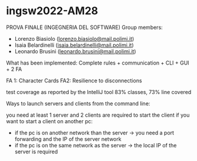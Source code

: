 # ingsw2022-AM28
PROVA FINALE (INGEGNERIA DEL SOFTWARE)
Group members:
- Lorenzo Biasiolo (lorenzo.biasiolo@mail.polimi.it)
- Isaia Belardinelli (isaia.belardinelli@mail.polimi.it)
- Leonardo Brusini (leonardo.brusini@mail.polimi.it)

What has been implemented: Complete rules + communication + CLI + GUI + 2 FA

FA 1: Character Cards FA2: Resilience to disconnections

test coverage as reported by the IntelliJ tool 83% classes, 73% line covered

Ways to launch servers and clients from the command line:

you need at least 1 server and 2 clients are required to start the client if you want to start a client on another pc:

- if the pc is on another network than the server -> you need a port forwarding and the IP of the server network
- if the pc is on the same network as the server -> the local IP of the server is required
